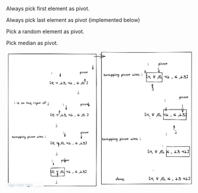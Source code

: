 Always pick first element as pivot.

Always pick last element as pivot (implemented below)

Pick a random element as pivot.

Pick median as pivot.


![](visual.png)

